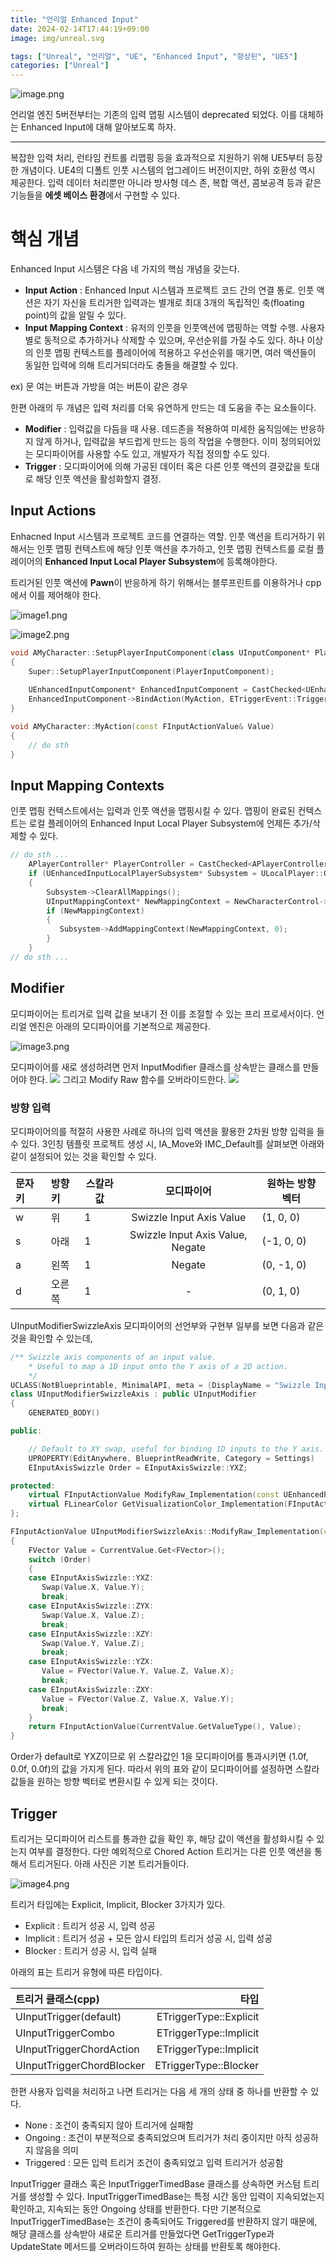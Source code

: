```yaml
---
title: "언리얼 Enhanced Input"
date: 2024-02-14T17:44:19+09:00
image: img/unreal.svg

tags: ["Unreal", "언리얼", "UE", "Enhanced Input", "향상된", "UE5"]
categories: ["Unreal"]
---
```

![image.png](img%2Fpost%2FEnhancedInput%2Fimage.png)
  
언리얼 엔진 5버전부터는 기존의 입력 맵핑 시스템이 deprecated 되었다. 이를 대체하는 Enhanced Input에 대해 알아보도록 하자.

 -------------------------------
 
복잡한 입력 처리, 런타임 컨트롤 리맵핑 등을 효과적으로 지원하기 위해 UE5부터 등장한 개념이다. 
UE4의 디폴트 인풋 시스템의 업그레이드 버전이지만, 하위 호환성 역시 제공한다.
입력 데이터 처리뿐만 아니라 방사형 데스 존, 복합 액션, 콤보공격 등과 같은 기능들을 **에셋 베이스 환경**에서 구현할 수 있다.

# 핵심 개념

Enhanced Input 시스템은 다음 네 가지의 핵심 개념을 갖는다.
- **Input Action** : Enhanced Input 시스템과 프로젝트 코드 간의 연결 통로. 인풋 액션은 자기 자신을 트리거한 입력과는 별개로 최대 3개의 독립적인 축(floating point)의 값을 알릴 수 있다.
- **Input Mapping Context** : 유저의 인풋을 인풋액션에 맵핑하는 역할 수행. 사용자별로 동적으로 추가하거나 삭제할 수 있으며, 우선순위를 가질 수도 있다. 하나 이상의 인풋 맵핑 컨텍스트를 플레이어에 적용하고 우선순위를 매기면, 여러 액션들이 동일한 입력에 의해 트리거되더라도 충돌을 해결할 수 있다.
  
ex) 문 여는 버튼과 가방을 여는 버튼이 같은 경우

한편 아래의 두 개념은 입력 처리를 더욱 유연하게 만드는 데 도움을 주는 요소들이다.
- **Modifier** : 입력값을 다듬을 때 사용. 데드존을 적용하여 미세한 움직임에는 반응하지 않게 하거나, 입력값을 부드럽게 만드는 등의 작업을 수행한다. 이미 정의되어있는 모디파이어를 사용할 수도 있고, 개발자가 직접 정의할 수도 있다.
- **Trigger** : 모디파이어에 의해 가공된 데이터 혹은 다른 인풋 액션의 결괏값을 토대로 해당 인풋 액션을 활성화할지 결정.

## Input Actions
Enhacned Input 시스템과 프로젝트 코드를 연결하는 역할. 
인풋 액션을 트리거하기 위해서는 인풋 맵핑 컨텍스트에 해당 인풋 액션을 추가하고, 인풋 맵핑 컨텍스트를 로컬 플레이어의 **Enhanced Input Local Player Subsystem**에 등록해야한다.

트리거된 인풋 액션에 **Pawn**이 반응하게 하기 위해서는 블루프린트를 이용하거나 cpp에서 이를 제어해야 한다.

![image1.png](img%2Fpost%2FEnhancedInput%2Fimage1.png)

![image2.png](img%2Fpost%2FEnhancedInput%2Fimage2.png)

```c++
void AMyCharacter::SetupPlayerInputComponent(class UInputComponent* PlayerInputComponent)
{
    Super::SetupPlayerInputComponent(PlayerInputComponent);
    
    UEnhancedInputComponent* EnhancedInputComponent = CastChecked<UEnhancedInputComponent>(PlayerInputComponent);
    EnhancedInputComponent->BindAction(MyAction, ETriggerEvent::Triggered, this, &AMyCharacter::MyAction);
}

void AMyCharacter::MyAction(const FInputActionValue& Value) 
{
    // do sth
}
```

## Input Mapping Contexts

인풋 맵핑 컨텍스트에서는 입력과 인풋 액션을 맵핑시킬 수 있다. 맵핑이 완료된 컨텍스트는 로컬 플레이어의 Enhanced Input Local Player Subsystem에 언제든 추가/삭제할 수 있다.

```c++
// do sth ...
    APlayerController* PlayerController = CastChecked<APlayerController>(GetController());
    if (UEnhancedInputLocalPlayerSubsystem* Subsystem = ULocalPlayer::GetSubsystem<UEnhancedInputLocalPlayerSubsystem>(PlayerController->GetLocalPlayer()))
    {
        Subsystem->ClearAllMappings();
        UInputMappingContext* NewMappingContext = NewCharacterControl->InputMappingContext;
        if (NewMappingContext)
        {
           Subsystem->AddMappingContext(NewMappingContext, 0);
        }
    }
// do sth ...
```

## Modifier
모디파이어는 트리거로 입력 값을 보내기 전 이를 조절할 수 있는 프리 프로세서이다. 언리얼 엔진은 아래의 모디파이어를 기본적으로 제공한다.

![image3.png](img%2Fpost%2FEnhancedInput%2Fimage3.png)

모디파이어를 새로 생성하려면 먼저 InputModifier 클래스를 상속받는 클래스를 만들어야 한다.
![](https://docs.unrealengine.com/5.0/Images/making-interactive-experiences/Input/enhanced-input/image_11.png)
그리고 Modify Raw 함수를 오버라이드한다.
![](https://docs.unrealengine.com/5.0/Images/making-interactive-experiences/Input/enhanced-input/image_12.png)

### 방향 입력

모디파이어의를 적절히 사용한 사례로 하나의 입력 액션을 활용한 2차원 방향 입력을 들 수 있다.
3인칭 템플릿 프로젝트 생성 시, IA_Move와 IMC_Default를 살펴보면 아래와 같이 설정되어 있는 것을 확인할 수 있다.

| 문자 키 | 방향키 | 스칼라값 |                     모디파이어                      | 원하는 방향 벡터  |
|:-----|:----|------|:----------------------------------------------:|------------|
| w    | 위   | 1    |   Swizzle Input Axis Value     | (1, 0, 0)  |
| s    | 아래  | 1    |      Swizzle Input Axis Value, Negate   | (-1, 0, 0) |
| a    | 왼쪽  | 1    |   Negate     | (0, -1, 0) |
| d    | 오른쪽 | 1    |                 -   | (0, 1, 0)  |

UInputModifierSwizzleAxis 모디파이어의 선언부와 구현부 일부를 보면 다음과 같은 것을 확인할 수 있는데,
```c++
/** Swizzle axis components of an input value.
    * Useful to map a 1D input onto the Y axis of a 2D action.
    */
UCLASS(NotBlueprintable, MinimalAPI, meta = (DisplayName = "Swizzle Input Axis Values"))
class UInputModifierSwizzleAxis : public UInputModifier
{
    GENERATED_BODY()

public:

    // Default to XY swap, useful for binding 1D inputs to the Y axis.
    UPROPERTY(EditAnywhere, BlueprintReadWrite, Category = Settings)
    EInputAxisSwizzle Order = EInputAxisSwizzle::YXZ;

protected:
    virtual FInputActionValue ModifyRaw_Implementation(const UEnhancedPlayerInput* PlayerInput, FInputActionValue CurrentValue, float DeltaTime) override;
    virtual FLinearColor GetVisualizationColor_Implementation(FInputActionValue SampleValue, FInputActionValue FinalValue) const override;
};

FInputActionValue UInputModifierSwizzleAxis::ModifyRaw_Implementation(const UEnhancedPlayerInput* PlayerInput, FInputActionValue CurrentValue, float DeltaTime)
{
    FVector Value = CurrentValue.Get<FVector>();
    switch (Order)
    {
    case EInputAxisSwizzle::YXZ:
       Swap(Value.X, Value.Y);
       break;
    case EInputAxisSwizzle::ZYX:
       Swap(Value.X, Value.Z);
       break;
    case EInputAxisSwizzle::XZY:
       Swap(Value.Y, Value.Z);
       break;
    case EInputAxisSwizzle::YZX:
       Value = FVector(Value.Y, Value.Z, Value.X);
       break;
    case EInputAxisSwizzle::ZXY:
       Value = FVector(Value.Z, Value.X, Value.Y);
       break;
    }
    return FInputActionValue(CurrentValue.GetValueType(), Value);
}
```

Order가 default로 YXZ이므로 위 스칼라값인 1을 모디파이어를 통과시키면 (1.0f, 0.0f, 0.0f)의 값을 가지게 된다.
따라서 위의 표와 같이 모디파이어를 설정하면 스칼라값들을 원하는 방향 벡터로 변환시킬 수 있게 되는 것이다.

## Trigger
트리거는 모디파이어 리스트를 통과한 값을 확인 후, 해당 값이 액션을 활성화시킬 수 있는지 여부를 결정한다. 
다만 예외적으로 Chored Action 트리거는 다른 인풋 액션을 통해서 트리거된다. 아래 사진은 기본 트리거들이다.

![image4.png](img%2Fpost%2FEnhancedInput%2Fimage4.png)

트리거 타입에는 Explicit, Implicit, Blocker 3가지가 있다.
- Explicit : 트리거 성공 시, 입력 성공
- Implicit : 트리거 성공 + 모든 암시 타입의 트리거 성공 시, 입력 성공
- Blocker : 트리거 성공 시, 입력 실패

아래의 표는 트리거 유형에 따른 타입이다.

| 트리거 클래스(cpp)              |                     타입 |
|:--------------------------|-----------------------:|
| UInputTrigger(default)    | ETriggerType::Explicit |
| UInputTriggerCombo        |ETriggerType::Implicit |
| UInputTriggerChordAction  |ETriggerType::Implicit |
| UInputTriggerChordBlocker |ETriggerType::Blocker |


한편 사용자 입력을 처리하고 나면 트리거는 다음 세 개의 상태 중 하나를 반환할 수 있다.
- None : 조건이 충족되지 않아 트리거에 실패함
- Ongoing : 조건이 부분적으로 충족되었으며 트리거가 처리 중이지만 아직 성공하지 않음을 의미
- Triggered : 모든 입력 트리거 조건이 충족되었고 입력 트리거가 성공함

InputTrigger 클래스 혹은 InputTriggerTimedBase 클래스를 상속하면 커스텀 트리거를 생성할 수 있다.
InputTriggerTimedBase는 특정 시간 동안 입력이 지속되었는지 확인하고, 지속되는 동안 Ongoing 상태를 반환한다.
다만 기본적으로 InputTriggerTimedBase는 조건이 충족되어도 Triggered를 반환하지 않기 때문에, 해당 클래스를 상속받아 새로운 트리거를 만들었다면
GetTriggerType과 UpdateState 메서드를 오버라이드하여 원하는 상태를 반환토록 해야한다.